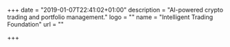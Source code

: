 +++
date = "2019-01-07T22:41:02+01:00"
description = "AI-powered crypto trading and portfolio management."
logo = ""
name = "Intelligent Trading Foundation"
url = ""

+++
